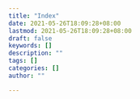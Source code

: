 ```yaml
---
title: "Index"
date: 2021-05-26T18:09:28+08:00
lastmod: 2021-05-26T18:09:28+08:00
draft: false
keywords: []
description: ""
tags: []
categories: []
author: ""

---
```


